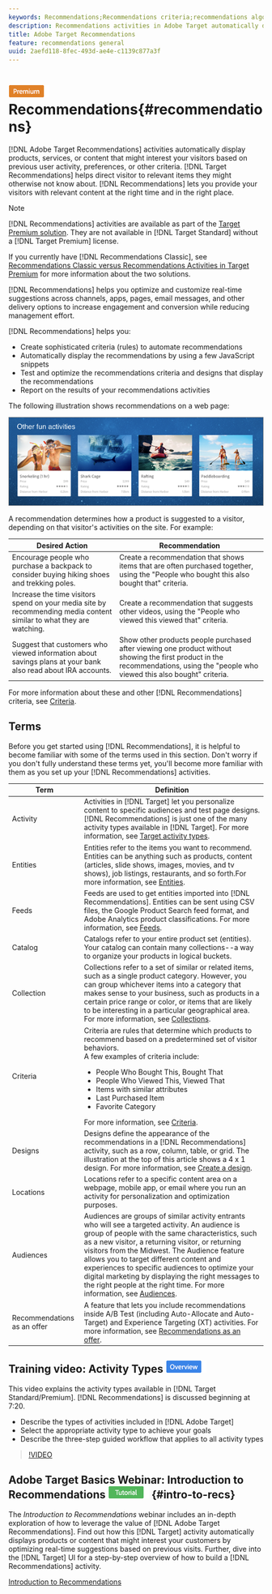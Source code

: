 ```yaml
---
keywords: Recommendations;Recommendations criteria;recommendations algorithms;recommendations activity;criteria;recommendations targeting;recs
description: Recommendations activities in Adobe Target automatically display products or content that might interest your customers based on previous user activity or other algorithms. Recommendations help direct customers to relevant items they might otherwise not know about.
title: Adobe Target Recommendations
feature: recommendations general
uuid: 2aefd118-8fec-493d-ae4e-c1139c877a3f
---
```


# ![PREMIUM](/help/assets/premium.png) Recommendations{#recommendations}

[!DNL Adobe Target Recommendations] activities automatically display products, services, or content that might interest your visitors based on previous user activity, preferences, or other criteria. [!DNL Target Recommendations] helps direct visitor to relevant items they might otherwise not know about. [!DNL Recommendations] lets you provide your visitors with relevant content at the right time and in the right place.

>[!NOTE]
>
>[!DNL Recommendations] activities are available as part of the [Target Premium solution](/help/c-intro/intro.md#premium). They are not available in [!DNL Target Standard] without a [!DNL Target Premium] license.
>
>If you currently have [!DNL Recommendations Classic], see [Recommendations Classic versus Recommendations Activities in Target Premium](../c-recommendations/c-recommendations-faq/recommendations-classic-versus-recommendations-activities-target-premium.md#concept_A80223EF66634EA380580C2823A581C5) for more information about the two solutions.

[!DNL Recommendations] helps you optimize and customize real-time suggestions across channels, apps, pages, email messages, and other delivery options to increase engagement and conversion while reducing management effort.

[!DNL Recommendations] helps you:

* Create sophisticated criteria (rules) to automate recommendations 
* Automatically display the recommendations by using a few JavaScript snippets 
* Test and optimize the recommendations criteria and designs that display the recommendations 
* Report on the results of your recommendations activities

The following illustration shows recommendations on a web page:

![](assets/velocity_example.png)

A recommendation determines how a product is suggested to a visitor, depending on that visitor's activities on the site. For example:

| Desired Action | Recommendation |
|--- |--- |
|Encourage people who purchase a backpack to consider buying hiking shoes and trekking poles.|Create a recommendation that shows items that are often purchased together, using the "People who bought this also bought that" criteria.|
|Increase the time visitors spend on your media site by recommending media content similar to what they are watching.|Create a recommendation that suggests other videos, using the "People who viewed this viewed that" criteria.|
|Suggest that customers who viewed information about savings plans at your bank also read about IRA accounts.|Show other products people purchased after viewing one product without showing the first product in the recommendations, using the "people who viewed this also bought" criteria.|

For more information about these and other [!DNL Recommendations] criteria, see [Criteria](../c-recommendations/c-algorithms/algorithms.md#concept_4BD01DC437F543C0A13621C93A302750).

## Terms

Before you get started using [!DNL Recommendations], it is helpful to become familiar with some of the terms used in this section. Don't worry if you don't fully understand these terms yet, you'll become more familiar with them as you set up your [!DNL Recommendations] activities.

|Term|Definition|
| --- | --- |
|Activity|Activities in [!DNL Target] let you personalize content to specific audiences and test page designs. [!DNL Recommendations] is just one of the many activity types available in [!DNL Target]. For more information, see [Target activity types](/help/c-activities/target-activities-guide.md).|
|Entities|Entities refer to the items you want to recommend. Entities can be anything such as products, content (articles, slide shows, images, movies, and tv shows), job listings, restaurants, and so forth.For more information, see [Entities](/help/c-recommendations/c-products/products.md).|
|Feeds|Feeds are used to get entities imported into [!DNL Recommendations]. Entities can be sent using CSV files, the Google Product Search feed format, and Adobe Analytics product classifications. For more information, see [Feeds](/help/c-recommendations/c-products/feeds.md).|
|Catalog|Catalogs refer to your entire product set (entities). Your catalog can contain many collections--a way to organize your products in logical buckets. |
|Collection|Collections refer to a set of similar or related items, such as a single product category. However, you can group whichever items into a category that makes sense to your business, such as products in a certain price range or color, or items that are likely to be interesting in a particular geographical area. For more information, see [Collections](/help/c-recommendations/c-products/collections.md).|
|Criteria|Criteria are rules that determine which products to recommend based on a predetermined set of visitor behaviors.<br>A few examples of criteria include: <ul><li>People Who Bought This, Bought That</li><li>People Who Viewed This, Viewed That</li><li>Items with similar attributes</li><li>Last Purchased Item</li><li>Favorite Category</li></ul>  For more information, see [Criteria](/help/c-recommendations/c-algorithms/algorithms.md).|
|Designs|Designs define the appearance of the recommendations in a [!DNL Recommendations] activity, such as a row, column, table, or grid. The illustration at the top of this article shows a 4 x 1 design. For more information, see [Create a design](/help/c-recommendations/c-design-overview/create-design.md).|
|Locations|Locations refer to a specific content area on a webpage, mobile app, or email where you run an activity for personalization and optimization purposes.|
|Audiences|Audiences are groups of similar activity entrants who will see a targeted activity. An audience is group of people with the same characteristics, such as a new visitor, a returning visitor, or returning visitors from the Midwest. The Audience feature allows you to target different content and experiences to specific audiences to optimize your digital marketing by displaying the right messages to the right people at the right time. For more information, see [Audiences](/help/c-target/target.md).|
|Recommendations as an offer|A feature that lets you include recommendations inside A/B Test (including Auto-Allocate and Auto-Target) and Experience Targeting (XT) activities. For more information, see [Recommendations as an offer](/help/c-recommendations/recommendations-as-an-offer.md).|

## Training video: Activity Types ![Overview badge](/help/assets/overview.png)

This video explains the activity types available in [!DNL Target Standard/Premium]. [!DNL Recommendations] is discussed beginning at 7:20.

* Describe the types of activities included in [!DNL Adobe Target] 
* Select the appropriate activity type to achieve your goals 
* Describe the three-step guided workflow that applies to all activity types

>[!VIDEO](https://video.tv.adobe.com/v/17386)

## Adobe Target Basics Webinar: Introduction to Recommendations ![Tutorial badge](/help/assets/tutorial.png) {#intro-to-recs}

The *Introduction to Recommendations* webinar includes an in-depth exploration of how to leverage the value of [!DNL Adobe Target Recommendations]. Find out how this [!DNL Target] activity automatically displays products or content that might interest your customers by optimizing real-time suggestions based on previous visits. Further, dive into the [!DNL Target] UI for a step-by-step overview of how to build a [!DNL Recommendations] activity.

[Introduction to Recommendations](https://adobecustomersuccess.adobeconnect.com/p8gt31drhs3e/?OWASP_CSRFTOKEN=4bd6cac5d0806167ee0a5449ba93d6300548d09c922bcb751c38973897a5703a)